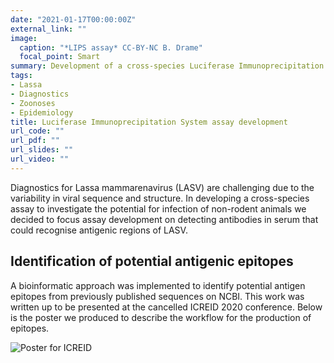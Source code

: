 ```yaml
---
date: "2021-01-17T00:00:00Z"
external_link: ""
image:
  caption: "*LIPS assay* CC-BY-NC B. Drame"
  focal_point: Smart
summary: Development of a cross-species Luciferase Immunoprecipitation System (LIPS) assay for Lassa mammarenavirus. This work is ongoing between the International Atomic Energy Agency, University College London and the Royal Veterinary College.
tags:
- Lassa
- Diagnostics
- Zoonoses
- Epidemiology
title: Luciferase Immunoprecipitation System assay development
url_code: ""
url_pdf: ""
url_slides: ""
url_video: ""
---
```


Diagnostics for Lassa mammarenavirus (LASV) are challenging due to the variability in viral sequence and structure. In developing a cross-species assay to investigate the potential for infection of non-rodent animals we decided to focus assay development on detecting antibodies in serum that could recognise antigenic regions of LASV.

## Identification of potential antigenic epitopes

A bioinformatic approach was implemented to identify potential antigen epitopes from previously published sequences on NCBI. This work was written up to be presented at the cancelled ICREID 2020 conference. Below is the poster we produced to describe the workflow for the production of epitopes.

![Poster for ICREID](/media/lips_poster/poster.jpg)
